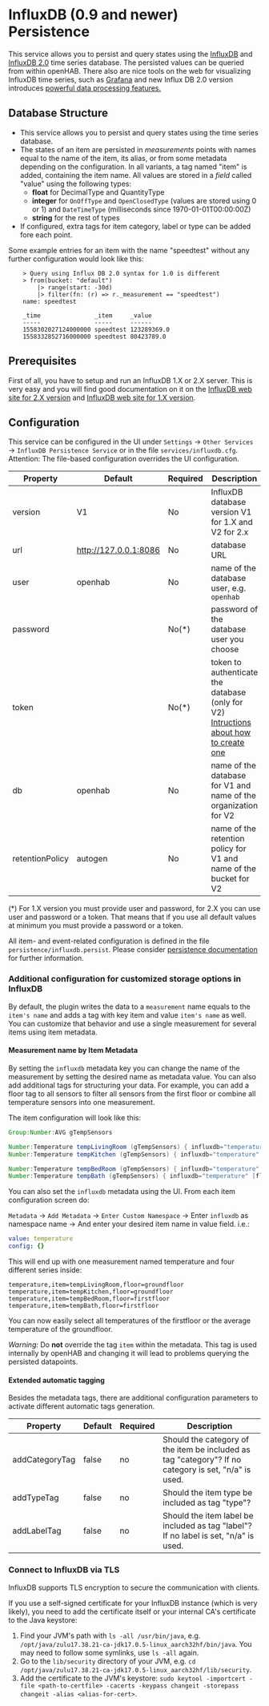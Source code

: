 # InfluxDB (0.9 and newer) Persistence

This service allows you to persist and query states using the [InfluxDB](https://www.influxdata.com/products/influxdb-overview/) and [InfluxDB 2.0](https://v2.docs.influxdata.com/v2.0/) time series database. The persisted values can be queried from within openHAB.
There also are nice tools on the web for visualizing InfluxDB time series, such as [Grafana](https://grafana.com/) and new Influx DB 2.0 version introduces [powerful data processing features.](https://docs.influxdata.com/influxdb/v2.0/process-data/get-started/)

## Database Structure

- This service allows you to persist and query states using the time series database.
- The states of an item are persisted in _measurements_ points with names equal to the name of the item, its alias, or from some metadata depending on the configuration. In all variants, a tag named "item" is added, containing the item name.
  All values are stored in a _field_ called "value" using the following types:
  - **float** for DecimalType and QuantityType
  - **integer** for `OnOffType` and `OpenClosedType` (values are stored using 0 or 1) and `DateTimeType` (milliseconds since 1970-01-01T00:00:00Z)
  - **string** for the rest of types
- If configured, extra tags for item category, label or type can be added fore each point.

Some example entries for an item with the name "speedtest" without any further configuration would look like this:

```flux
    > Query using Influx DB 2.0 syntax for 1.0 is different
    > from(bucket: "default")
        |> range(start: -30d)
        |> filter(fn: (r) => r._measurement == "speedtest")
    name: speedtest

    _time               _item     _value
    -----               -----     ------
    1558302027124000000 speedtest 123289369.0
    1558332852716000000 speedtest 80423789.0
```

## Prerequisites

First of all, you have to setup and run an InfluxDB 1.X or 2.X server.
This is very easy and you will find good documentation on it on the
[InfluxDB web site for 2.X version](https://v2.docs.influxdata.com/v2.0/get-started/) and [InfluxDB web site for 1.X version](https://docs.influxdata.com/influxdb/v1.7/).

## Configuration

This service can be configured in the UI under `Settings` → `Other Services` → `InfluxDB Persistence Service` or in the file `services/influxdb.cfg`.
Attention: The file-based configuration overrides the UI configuration.

| Property        | Default               | Required | Description                                                                                                                                               |
| --------------- | --------------------- | -------- | --------------------------------------------------------------------------------------------------------------------------------------------------------- |
| version         | V1                    | No       | InfluxDB database version V1 for 1.X and V2 for 2.x                                                                                                       |
| url             | <http://127.0.0.1:8086> | No       | database URL                                                                                                                                              |
| user            | openhab               | No       | name of the database user, e.g. `openhab`                                                                                                                 |
| password        |                       | No(\*)   | password of the database user you choose                                                                                                                  |
| token           |                       | No(\*)   | token to authenticate the database (only for V2) [Intructions about how to create one](https://v2.docs.influxdata.com/v2.0/security/tokens/create-token/) |
| db              | openhab               | No       | name of the database for V1 and name of the organization for V2                                                                                           |
| retentionPolicy | autogen               | No       | name of the retention policy for V1 and name of the bucket for V2                                                                                         |

(\*) For 1.X version you must provide user and password, for 2.X you can use user and password or a token. That means
that if you use all default values at minimum you must provide a password or a token.

All item- and event-related configuration is defined in the file `persistence/influxdb.persist`.
Please consider [persistence documentation](https://www.openhab.org/docs/configuration/persistence.html#persistence) for further information.

### Additional configuration for customized storage options in InfluxDB

By default, the plugin writes the data to a `measurement` name equals to the `item's name` and adds a tag with key item and value `item's name` as well.
You can customize that behavior and use a single measurement for several items using item metadata.

#### Measurement name by Item Metadata

By setting the `influxdb` metadata key you can change the name of the measurement by setting the desired name as metadata value.
You can also add additional tags for structuring your data. For example, you can add a floor tag to all sensors to filter all sensors from the first floor or combine all temperature sensors into one measurement.

The item configuration will look like this:

```java
Group:Number:AVG gTempSensors

Number:Temperature tempLivingRoom (gTempSensors) { influxdb="temperature" [floor="groundfloor"] }
Number:Temperature tempKitchen (gTempSensors) { influxdb="temperature" [floor="groundfloor"] }

Number:Temperature tempBedRoom (gTempSensors) { influxdb="temperature" [floor="firstfloor"] }
Number:Temperature tempBath (gTempSensors) { influxdb="temperature" [floor="firstfloor"] }
```

You can also set the `influxdb` metadata using the UI. From each item configuration screen do:

`Metadata` → `Add Metadata` → `Enter Custom Namespace` → Enter `influxdb` as namespace name → And enter your desired item name in value field. i.e.:

```yaml
value: temperature
config: {}
```

This will end up with one measurement named temperature and four different series inside:

```influx
temperature,item=tempLivingRoom,floor=groundfloor
temperature,item=tempKitchen,floor=groundfloor
temperature,item=tempBedRoom,floor=firstfloor
temperature,item=tempBath,floor=firstfloor
```

You can now easily select all temperatures of the firstfloor or the average temperature of the groundfloor.

_Warning:_ Do **not** override the tag `item` within the metadata. This tag is used internally by openHAB and changing it will lead to problems querying the persisted datapoints.

#### Extended automatic tagging

Besides the metadata tags, there are additional configuration parameters to activate different automatic tags generation.

| Property       | Default | Required | Description                                                                                          |
| -------------- | ------- | -------- | ---------------------------------------------------------------------------------------------------- |
| addCategoryTag | false   | no       | Should the category of the item be included as tag "category"? If no category is set, "n/a" is used. |
| addTypeTag     | false   | no       | Should the item type be included as tag "type"?                                                      |
| addLabelTag    | false   | no       | Should the item label be included as tag "label"? If no label is set, "n/a" is used.                 |

### Connect to InfluxDB via TLS

InfluxDB supports TLS encryption to secure the communication with clients.

If you use a self-signed certificate for your InfluxDB instance (which is very likely), you need to add the certificate itself or your internal CA's certificate to the Java keystore:

1. Find your JVM's path with `ls -all /usr/bin/java`, e.g. `/opt/java/zulu17.38.21-ca-jdk17.0.5-linux_aarch32hf/bin/java`. You may need to follow some symlinks, use `ls -all` again.
1. Go to the `lib/security` directory of your JVM, e.g. `cd /opt/java/zulu17.38.21-ca-jdk17.0.5-linux_aarch32hf/lib/security`.
1. Add the certificate to the JVM's keystore: `sudo keytool -importcert -file <path-to-certfile> -cacerts -keypass changeit -storepass changeit -alias <alias-for-cert>`.
